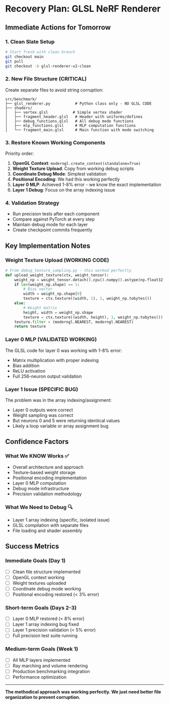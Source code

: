 # Recovery Plan: GLSL NeRF Renderer

## Immediate Actions for Tomorrow

### 1. Clean Slate Setup

```bash
# Start fresh with clean branch
git checkout main
git pull
git checkout -b glsl-renderer-v2-clean
```

### 2. New File Structure (CRITICAL)

Create separate files to avoid string corruption:

```
src/benchmark/
├── glsl_renderer.py           # Python class only - NO GLSL CODE
├── shaders/
│   ├── vertex.glsl           # Simple vertex shader
│   ├── fragment_header.glsl   # Header with uniforms/defines
│   ├── debug_functions.glsl   # All debug mode functions
│   ├── mlp_functions.glsl     # MLP computation functions
│   └── fragment_main.glsl     # Main function with mode switching
```

### 3. Restore Known Working Components

Priority order:

1. **OpenGL Context**: `moderngl.create_context(standalone=True)`
2. **Weight Texture Upload**: Copy from working debug scripts
3. **Coordinate Debug Mode**: Simplest validation
4. **Positional Encoding**: We had this working perfectly
5. **Layer 0 MLP**: Achieved 1-8% error - we know the exact implementation
6. **Layer 1 Debug**: Focus on the array indexing issue

### 4. Validation Strategy

- Run precision tests after each component
- Compare against PyTorch at every step
- Maintain debug mode for each layer
- Create checkpoint commits frequently

## Key Implementation Notes

### Weight Texture Upload (WORKING CODE)

```python
# From debug_texture_sampling.py - this worked perfectly
def upload_weight_texture(ctx, weight_tensor):
    weight_np = weight_tensor.detach().cpu().numpy().astype(np.float32)
    if len(weight_np.shape) == 1:
        # Bias vector
        width = weight_np.shape[0]
        texture = ctx.texture((width, 1), 1, weight_np.tobytes())
    else:
        # Weight matrix
        height, width = weight_np.shape
        texture = ctx.texture((width, height), 1, weight_np.tobytes())
    texture.filter = (moderngl.NEAREST, moderngl.NEAREST)
    return texture
```

### Layer 0 MLP (VALIDATED WORKING)

The GLSL code for layer 0 was working with 1-8% error:

- Matrix multiplication with proper indexing
- Bias addition
- ReLU activation
- Full 256-neuron output validation

### Layer 1 Issue (SPECIFIC BUG)

The problem was in the array indexing/assignment:

- Layer 0 outputs were correct
- Weight sampling was correct
- But neurons 0 and 5 were returning identical values
- Likely a loop variable or array assignment bug

## Confidence Factors

### What We KNOW Works ✅

- Overall architecture and approach
- Texture-based weight storage
- Positional encoding implementation
- Layer 0 MLP computation
- Debug mode infrastructure
- Precision validation methodology

### What We Need to Debug 🔍

- Layer 1 array indexing (specific, isolated issue)
- GLSL compilation with separate files
- File loading and shader assembly

## Success Metrics

### Immediate Goals (Day 1)

- [ ] Clean file structure implemented
- [ ] OpenGL context working
- [ ] Weight textures uploaded
- [ ] Coordinate debug mode working
- [ ] Positional encoding restored (< 3% error)

### Short-term Goals (Days 2-3)

- [ ] Layer 0 MLP restored (< 8% error)
- [ ] Layer 1 array indexing bug fixed
- [ ] Layer 1 precision validation (< 5% error)
- [ ] Full precision test suite running

### Medium-term Goals (Week 1)

- [ ] All MLP layers implemented
- [ ] Ray marching and volume rendering
- [ ] Production benchmarking integration
- [ ] Performance optimization

---

**The methodical approach was working perfectly. We just need better file organization to prevent corruption.**

